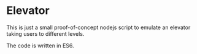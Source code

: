 # Elevator
This is just a small proof-of-concept nodejs script to emulate an elevator taking users to different levels.

The code is written in ES6.